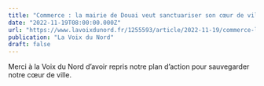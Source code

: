 ```yaml
---
title: "Commerce : la mairie de Douai veut sanctuariser son cœur de ville"
date: "2022-11-19T08:00:00.000Z"
url: "https://www.lavoixdunord.fr/1255593/article/2022-11-19/commerce-la-mairie-de-douai-veut-sanctuariser-son-coeur-de-ville"
publication: "La Voix du Nord"
draft: false
---
```


Merci à la Voix du Nord d’avoir repris notre plan d’action pour sauvegarder notre cœur de ville.
